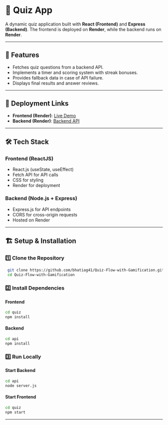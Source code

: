 # 🎯 Quiz App

A dynamic quiz application built with **React (Frontend)** and **Express (Backend)**. The frontend is deployed on **Render**, while the backend runs on **Render**.

---

## 🌟 Features
- Fetches quiz questions from a backend API.
- Implements a timer and scoring system with streak bonuses.
- Provides fallback data in case of API failure.
- Displays final results and answer reviews.

---

## 🚀 Deployment Links
- **Frontend (Render)**: [Live Demo](https://quiz-flow-with-gamification-1.onrender.com/)
- **Backend (Render)**: [Backend API](https://quiz-flow-with-gamification.onrender.com/)

---

## 🛠️ Tech Stack
### **Frontend (ReactJS)**
- React.js (useState, useEffect)
- Fetch API for API calls
- CSS for styling
- Render for deployment

### **Backend (Node.js + Express)**
- Express.js for API endpoints
- CORS for cross-origin requests
- Hosted on Render

---

## 🏗️ Setup & Installation
### **1️⃣ Clone the Repository**
```sh
 git clone https://github.com/bhatiag41/Quiz-Flow-with-Gamification.git
 cd Quiz-Flow-with-Gamification
```

### **2️⃣ Install Dependencies**
#### **Frontend**
```sh
cd quiz
npm install
```
#### **Backend**
```sh
cd api
npm install
```

### **3️⃣ Run Locally**
#### **Start Backend**
```sh
cd api
node server.js
```
#### **Start Frontend**
```sh
cd quiz
npm start
```

---


